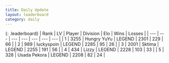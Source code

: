 ```yaml
---
title: Daily Update
layout: leaderboard
category: daily
---
```


{: .leaderboard}
| Rank | LV | Player | Division | Elo | Wins | Losses |
| --- | --- | --- | --- | --- | --- | --- |
| <span data-change="0">1</span> | 3255 | <span title="ID: 164871">Hungry YuYu</span> | LEGEND | <span data-change="11">2301</span> | <span data-change="7">229</span> | <span data-change="1">66</span> |
| <span data-change="0">2</span> | 989 | <span title="ID: 512212">luckyspoin</span> | LEGEND | <span data-change="0">2285</span> | <span data-change="0">95</span> | <span data-change="0">26</span> |
| <span data-change="0">3</span> | 2001 | <span title="ID: 353063">Sktima</span> | LEGEND | <span data-change="44">2255</span> | <span data-change="40">191</span> | <span data-change="9">56</span> |
| <span data-change="0">4</span> | 434 | <span title="ID: 44257">Lizzy</span> | LEGEND | <span data-change="26">2228</span> | <span data-change="3">103</span> | <span data-change="0">33</span> |
| <span data-change="1">5</span> | 328 | <span title="ID: 641994">Usada Pekora</span> | LEGEND | <span data-change="31">2208</span> | <span data-change="5">82</span> | <span data-change="0">24</span> |